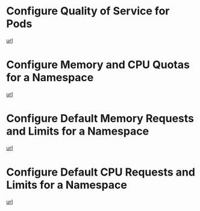 # Configure Quality of Service for Pods
[url](https://kubernetes.io/docs/tasks/configure-pod-container/quality-service-pod/)
# Configure Memory and CPU Quotas for a Namespace
[url](https://kubernetes.io/docs/tasks/administer-cluster/manage-resources/quota-memory-cpu-namespace/)
# Configure Default Memory Requests and Limits for a Namespace
[url](https://kubernetes.io/docs/tasks/administer-cluster/manage-resources/memory-default-namespace/)
# Configure Default CPU Requests and Limits for a Namespace
[url](https://kubernetes.io/docs/tasks/administer-cluster/manage-resources/cpu-default-namespace/)
